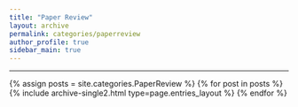 ```yaml
---
title: "Paper Review"
layout: archive
permalink: categories/paperreview
author_profile: true
sidebar_main: true
---
```


<!-- 공백이 포함되어 있는 카테고리 이름의 경우 site.categories.['a b c'] 이런식으로! -->

***

{% assign posts = site.categories.PaperReview %}
{% for post in posts %} {% include archive-single2.html type=page.entries_layout %} {% endfor %}

